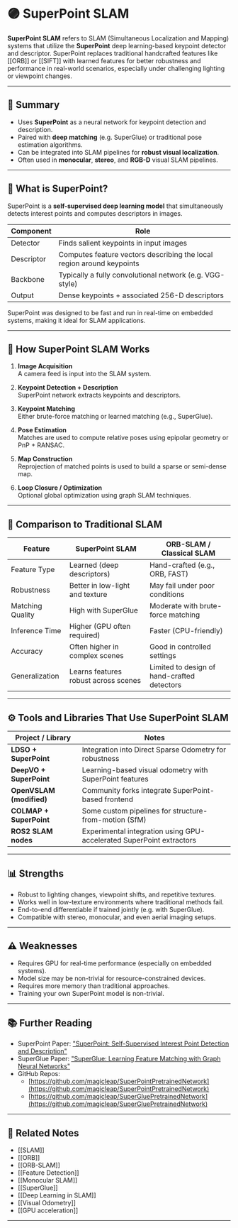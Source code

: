 # 🟣 SuperPoint SLAM

**SuperPoint SLAM** refers to SLAM (Simultaneous Localization and Mapping) systems that utilize the **SuperPoint** deep learning-based keypoint detector and descriptor. SuperPoint replaces traditional handcrafted features like [[ORB]] or [[SIFT]] with learned features for better robustness and performance in real-world scenarios, especially under challenging lighting or viewpoint changes.

---

## 🧠 Summary

- Uses **SuperPoint** as a neural network for keypoint detection and description.
- Paired with **deep matching** (e.g. SuperGlue) or traditional pose estimation algorithms.
- Can be integrated into SLAM pipelines for **robust visual localization**.
- Often used in **monocular**, **stereo**, and **RGB-D** visual SLAM pipelines.

---

## 🧬 What is SuperPoint?

SuperPoint is a **self-supervised deep learning model** that simultaneously detects interest points and computes descriptors in images.

| Component      | Role                                                                 |
|----------------|----------------------------------------------------------------------|
| Detector       | Finds salient keypoints in input images                              |
| Descriptor     | Computes feature vectors describing the local region around keypoints|
| Backbone       | Typically a fully convolutional network (e.g. VGG-style)             |
| Output         | Dense keypoints + associated 256-D descriptors                       |

SuperPoint was designed to be fast and run in real-time on embedded systems, making it ideal for SLAM applications.

---

## 🧭 How SuperPoint SLAM Works

1. **Image Acquisition**  
   A camera feed is input into the SLAM system.

2. **Keypoint Detection + Description**  
   SuperPoint network extracts keypoints and descriptors.

3. **Keypoint Matching**  
   Either brute-force matching or learned matching (e.g., SuperGlue).

4. **Pose Estimation**  
   Matches are used to compute relative poses using epipolar geometry or PnP + RANSAC.

5. **Map Construction**  
   Reprojection of matched points is used to build a sparse or semi-dense map.

6. **Loop Closure / Optimization**  
   Optional global optimization using graph SLAM techniques.

---

## 🔬 Comparison to Traditional SLAM

| Feature                | SuperPoint SLAM                   | ORB-SLAM / Classical SLAM           |
|------------------------|-----------------------------------|--------------------------------------|
| Feature Type           | Learned (deep descriptors)        | Hand-crafted (e.g., ORB, FAST)       |
| Robustness             | Better in low-light and texture   | May fail under poor conditions       |
| Matching Quality       | High with SuperGlue               | Moderate with brute-force matching   |
| Inference Time         | Higher (GPU often required)       | Faster (CPU-friendly)                |
| Accuracy               | Often higher in complex scenes    | Good in controlled settings          |
| Generalization         | Learns features robust across scenes | Limited to design of hand-crafted detectors |

---

## ⚙️ Tools and Libraries That Use SuperPoint SLAM

| Project / Library        | Notes                                                             |
|--------------------------|-------------------------------------------------------------------|
| **LDSO + SuperPoint**    | Integration into Direct Sparse Odometry for robustness            |
| **DeepVO + SuperPoint**  | Learning-based visual odometry with SuperPoint features           |
| **OpenVSLAM (modified)** | Community forks integrate SuperPoint-based frontend               |
| **COLMAP + SuperPoint**  | Some custom pipelines for structure-from-motion (SfM)             |
| **ROS2 SLAM nodes**      | Experimental integration using GPU-accelerated SuperPoint extractors |

---

## 📊 Strengths

- Robust to lighting changes, viewpoint shifts, and repetitive textures.
- Works well in low-texture environments where traditional methods fail.
- End-to-end differentiable if trained jointly (e.g. with SuperGlue).
- Compatible with stereo, monocular, and even aerial imaging setups.

---

## ⚠️ Weaknesses

- Requires GPU for real-time performance (especially on embedded systems).
- Model size may be non-trivial for resource-constrained devices.
- Requires more memory than traditional approaches.
- Training your own SuperPoint model is non-trivial.

---

## 📚 Further Reading

- SuperPoint Paper: ["SuperPoint: Self-Supervised Interest Point Detection and Description"](https://arxiv.org/abs/1712.07629)
- SuperGlue Paper: ["SuperGlue: Learning Feature Matching with Graph Neural Networks"](https://arxiv.org/abs/1911.11763)
- GitHub Repos:
  - [https://github.com/magicleap/SuperPointPretrainedNetwork](https://github.com/magicleap/SuperPointPretrainedNetwork)
  - [https://github.com/magicleap/SuperGluePretrainedNetwork](https://github.com/magicleap/SuperGluePretrainedNetwork)

---

## 🔗 Related Notes

- [[SLAM]]
- [[ORB]]
- [[ORB-SLAM]]
- [[Feature Detection]]
- [[Monocular SLAM]]
- [[SuperGlue]]
- [[Deep Learning in SLAM]]
- [[Visual Odometry]]
- [[GPU acceleration]]

---
